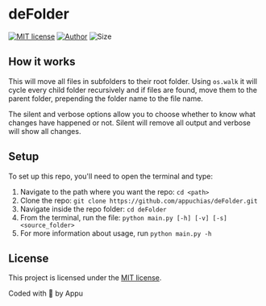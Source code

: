 # deFolder

[![MIT license](https://img.shields.io/github/license/appuchias/deFolder?style=flat-square)](https://github.com/appuchias/deFolder/blob/master/LICENSE)
[![Author](https://img.shields.io/badge/Project%20by-Appu-9cf?style=flat-square)](https://github.com/appuchias)
![Size](https://img.shields.io/github/repo-size/appuchias/deFolder?color=orange&style=flat-square)

## How it works

This will move all files in subfolders to their root folder. Using `os.walk` it will cycle every child folder recursively and if files are found, move them to the parent folder, prepending the folder name to the file name.

The silent and verbose options allow you to choose whether to know what changes have happened or not. Silent will remove all output and verbose will show all changes.

## Setup

To set up this repo, you'll need to open the terminal and type:

 1. Navigate to the path where you want the repo: `cd <path>`
 1. Clone the repo: `git clone https://github.com/appuchias/deFolder.git`
 1. Navigate inside the repo folder: `cd deFolder`
 1. From the terminal, run the file: `python main.py [-h] [-v] [-s] <source_folder>`
 1. For more information about usage, run `python main.py -h`

## License

This project is licensed under the [MIT license](https://github.com/appuchias/deFolder/blob/master/LICENSE).

Coded with 🖤 by Appu
